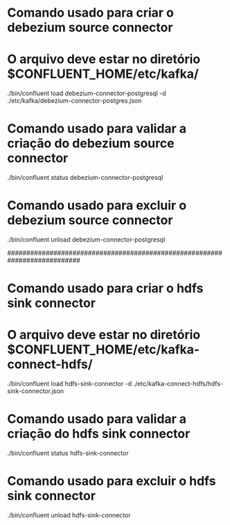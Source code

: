# Comando usado para criar o debezium source connector
# O arquivo deve estar no diretório $CONFLUENT_HOME/etc/kafka/
./bin/confluent load debezium-connector-postgresql -d ./etc/kafka/debezium-connector-postgres.json

# Comando usado para validar a criação do debezium source connector
./bin/confluent status debezium-connector-postgresql

# Comando usado para excluir o debezium source connector
./bin/confluent unload debezium-connector-postgresql

###########################################################################

# Comando usado para criar o hdfs sink connector
# O arquivo deve estar no diretório $CONFLUENT_HOME/etc/kafka-connect-hdfs/
./bin/confluent load hdfs-sink-connector -d ./etc/kafka-connect-hdfs/hdfs-sink-connector.json

# Comando usado para validar a criação do hdfs sink connector
./bin/confluent status hdfs-sink-connector

# Comando usado para excluir o hdfs sink connector
./bin/confluent unload hdfs-sink-connector



